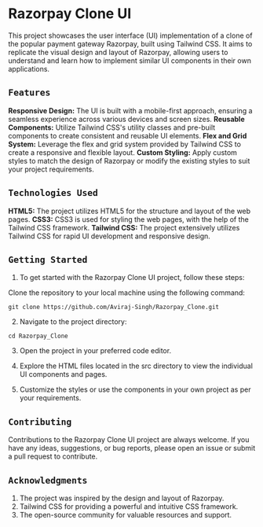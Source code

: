 # Razorpay Clone UI

This project showcases the user interface (UI) implementation of a clone of the popular payment gateway Razorpay, 
built using Tailwind CSS. It aims to replicate the visual design and layout of Razorpay, allowing users to understand 
and learn how to implement similar UI components in their own applications.

## `Features`

**Responsive Design:** The UI is built with a mobile-first approach, ensuring a seamless experience across various devices and screen sizes.
**Reusable Components:** Utilize Tailwind CSS's utility classes and pre-built components to create consistent and reusable UI elements.
**Flex and Grid System:** Leverage the flex and grid system provided by Tailwind CSS to create a responsive and flexible layout.
**Custom Styling:** Apply custom styles to match the design of Razorpay or modify the existing styles to suit your project requirements.

## `Technologies Used`

**HTML5:** The project utilizes HTML5 for the structure and layout of the web pages.
**CSS3:** CSS3 is used for styling the web pages, with the help of the Tailwind CSS framework.
**Tailwind CSS:** The project extensively utilizes Tailwind CSS for rapid UI development and responsive design.

## `Getting Started`

1. To get started with the Razorpay Clone UI project, follow these steps:

Clone the repository to your local machine using the following command:
```
git clone https://github.com/Aviraj-Singh/Razorpay_Clone.git
```

2. Navigate to the project directory:
```
cd Razorpay_Clone
```

3. Open the project in your preferred code editor.

4. Explore the HTML files located in the src directory to view the individual UI components and pages.

5. Customize the styles or use the components in your own project as per your requirements.


## `Contributing`

Contributions to the Razorpay Clone UI project are always welcome. If you have any ideas, suggestions, or bug reports, please open an issue or submit a pull request to contribute.


## `Acknowledgments`

1. The project was inspired by the design and layout of Razorpay.
2. Tailwind CSS for providing a powerful and intuitive CSS framework.
3. The open-source community for valuable resources and support.
